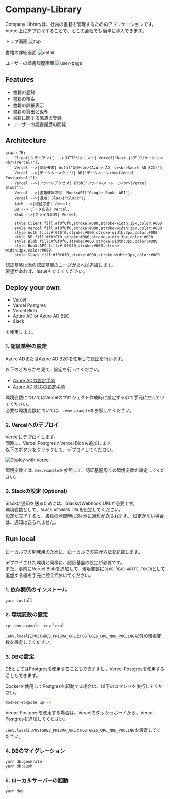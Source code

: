 # Company-Library

Company Libraryは、社内の書籍を管理するためのアプリケーションです。  
Vercel上にデプロイすることで、どこの会社でも簡単に導入できます。

トップ画面
![top](https://github.com/company-library/company-library/assets/10972787/eb0a9379-a1d6-4b27-8aa8-a85b217645bc)

書籍の詳細画面
![detail](https://github.com/company-library/company-library/assets/10972787/eceb4b5b-548c-431a-b934-6e63a9bd5d1d)

ユーザーの読書履歴画面
![user-page](https://github.com/company-library/company-library/assets/10972787/6e3ce2cb-212c-46ae-9b67-9b334b91edf2)

## Features

- 書籍の登録
- 書籍の検索
- 書籍の詳細表示
- 書籍の貸出と返却
- 書籍に関する感想の登録
- ユーザーの読書履歴の閲覧

## Architecture

```mermaid
graph TB;
    Client[クライアント] -->|HTTPリクエスト| Vercel["Next.jsアプリケーション<br>(Vercel)"];
    Vercel -->|認証要求| Auth["認証<br>(Azure AD  or<br>Azure AD B2C)"];
    Vercel -->|データベースクエリ| DB["データベース<br>(Vercel Postgresql)"];
    Vercel -->|ファイルアクセス| Blob["ファイルストレージ<br>(Vercel Blob)"];
    Vercel -->|書籍情報取得| BooksAPI["Google Books API"];
    Vercel -->|通知| Slack["Slack"];
    Auth -->|認証応答| Vercel;
    DB -->|データ応答| Vercel;
    Blob -->|ファイル応答| Vercel;

    style Client fill:#f0f0f0,stroke:#000,stroke-width:1px,color:#000
    style Vercel fill:#f0f0f0,stroke:#000,stroke-width:3px,color:#000
    style Auth fill:#f0f0f0,stroke:#000,stroke-width:3px,color:#000
    style DB fill:#f0f0f0,stroke:#000,stroke-width:3px,color:#000
    style Blob fill:#f0f0f0,stroke:#000,stroke-width:3px,color:#000
    style BooksAPI fill:#f0f0f0,stroke:#000,stroke-width:3px,color:#000
    style Slack fill:#f0f0f0,stroke:#000,stroke-width:3px,color:#000
```

認証基盤は他の認証基盤のニーズがあれば追加します。  
要望があれば、Issueを立ててください。

## Deploy your own

- Vercel
- Vercel Postgres
- Vercel Blob
- Azure AD or Azure AD B2C
- Slack

を使用します。

### 1. 認証基盤の設定

Azure ADまたはAzure AD B2Cを使用して認証を行います。

以下のどちらかを見て、設定を行ってください。

- [Azure ADの設定手順](https://next-auth.js.org/providers/azure-ad)
- [Azure AD B2Cの設定手順](https://next-auth.js.org/providers/azure-ad-b2c)

環境変数についてはVercelのプロジェクト作成時に設定するので手元に控えていてください。  
必要な環境変数については、`.env.example`を参照してください。

### 2. Vercelへのデプロイ

[Vercel](https://vercel.com)にデプロイします。  
同時に、Vercel PostgresとVercel Blobも追加します。  
以下のボタンをクリックして、デプロイしてください。  

[![Deploy with Vercel](https://vercel.com/button)](https://vercel.com/new/clone?repository-url=https%3A%2F%2Fgithub.com%2Fcompany-library%2Fcompany-library&stores=%5B%7B%22type%22%3A%22postgres%22%7D%2C%7B%22type%22%3A%22blob%22%7D%5D)

環境変数では`.env.example`を参照して、認証基盤周りの環境変数を設定してください。

### 3. Slackの設定 (Optional)

Slackに通知を送るためには、SlackのWebhook URLが必要です。  
環境変数として、`SLACK_WEBHOOK_URL`を設定してください。  
設定が完了すると、書籍の登録時にSlackに通知が送られます。
設定がない場合は、通知は送られません。

## Run local

ローカルでの開発用のために、ローカルでの実行方法を記載します。

デプロイされた環境と同様に、認証基盤の設定が必要です。  
また、事前にVercel Blobを追加して、環境変数に`BLOB_READ_WRITE_TOKEN`として追加する値を手元に控えておいてください。

### 1. 依存関係のインストール

```bash
yarn install
```

### 2. 環境変数の設定

```bash
cp .env.example .env.local
```

`.env.local`に`POSTGRES_PRISMA_URL`と`POSTGRES_URL_NON_POOLING`以外の環境変数を設定してください。

### 3. DBの設定

DBとしてはPostgresを使用することもできますし、Vercel Postgresを使用することもできます。

Dockerを使用してPostgresを起動する場合は、以下のコマンドを実行してください。

```bash
docker-compose up -d  
```

Vercel Postgresを使用する場合は、Vercelのダッシュボードから、Vercel Postgresを追加してください。

`.env.local`に`POSTGRES_PRISMA_URL`と`POSTGRES_URL_NON_POOLING`を設定してください。

### 4. DBのマイグレーション

```bash
yarn db:generate
yarn db:push
```

### 5. ローカルサーバーの起動

```bash
yarn dev
```

